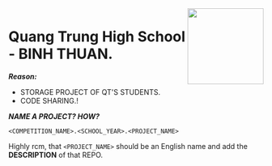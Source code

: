 <img src="https://i.imgur.com/ot9Iov3.png" width="150px" length="50px" align="right">

# Quang Trung High School - BINH THUAN.
***Reason:***
- STORAGE PROJECT OF QT'S STUDENTS.
- CODE SHARING.!

***NAME A PROJECT? HOW?***

`<COMPETITION_NAME>.<SCHOOL_YEAR>.<PROJECT_NAME>`

Highly rcm, that `<PROJECT_NAME>` should be an English name and add the **DESCRIPTION** of that REPO.
